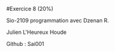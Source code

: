 #Exercice 8 (20%)	

Sio-2109 programmation avec Dzenan R.

Julien L'Heureux Houde

Github : Sai001

